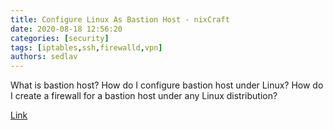 ```yaml
---
title: Configure Linux As Bastion Host - nixCraft
date: 2020-08-18 12:56:20
categories: [security]
tags: [iptables,ssh,firewalld,vpn]
authors: sedlav
---
```


What is bastion host? How do I configure bastion host under Linux? How do I create a firewall for a bastion host under any Linux distribution?

[Link](https://www.cyberciti.biz/faq/linux-bastion-host/)
